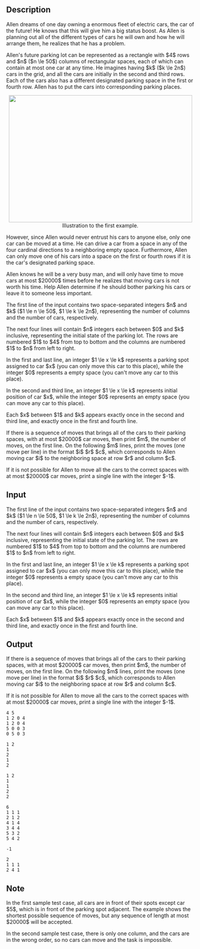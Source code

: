 ## Description

<div><p>Allen dreams of one day owning a enormous fleet of electric cars, the car of the future! He knows that this will give him a big status boost. As Allen is planning out all of the different types of cars he will own and how he will arrange them, he realizes that he has a problem. </p><p>Allen's future parking lot can be represented as a rectangle with $4$ rows and $n$ ($n \le 50$) columns of rectangular spaces, each of which can contain at most one car at any time. He imagines having $k$ ($k \le 2n$) cars in the grid, and all the cars are initially in the second and third rows. Each of the cars also has a different designated parking space in the first or fourth row. Allen has to put the cars into corresponding parking places.</p><center> <img class="tex-graphics" height="340px" src="file://GtQ1bUSr.png" style="max-width: 100.0%;max-height: 100.0%;" width="491px"> <span class="tex-font-size-small">Illustration to the first example.</span> </center><p>However, since Allen would never entrust his cars to anyone else, only one car can be moved at a time. He can drive a car from a space in any of the four cardinal directions to a neighboring empty space. Furthermore, Allen can only move one of his cars into a space on the first or fourth rows if it is the car's designated parking space. </p><p>Allen knows he will be a very busy man, and will only have time to move cars at most $20000$ times before he realizes that moving cars is not worth his time. Help Allen determine if he should bother parking his cars or leave it to someone less important.</p></div><div class="input-specification"><p>The first line of the input contains two space-separated integers $n$ and $k$ ($1 \le n \le 50$, $1 \le k \le 2n$), representing the number of columns and the number of cars, respectively.</p><p>The next four lines will contain $n$ integers each between $0$ and $k$ inclusive, representing the initial state of the parking lot. The rows are numbered $1$ to $4$ from top to bottom and the columns are numbered $1$ to $n$ from left to right.</p><p>In the first and last line, an integer $1 \le x \le k$ represents a parking spot assigned to car $x$ (you can only move this car to this place), while the integer $0$ represents a empty space (you can't move any car to this place).</p><p>In the second and third line, an integer $1 \le x \le k$ represents initial position of car $x$, while the integer $0$ represents an empty space (you can move any car to this place).</p><p>Each $x$ between $1$ and $k$ appears exactly once in the second and third line, and exactly once in the first and fourth line.</p></div><div class="output-specification"><p>If there is a sequence of moves that brings all of the cars to their parking spaces, with at most $20000$ car moves, then print $m$, the number of moves, on the first line. On the following $m$ lines, print the moves (one move per line) in the format $i$ $r$ $c$, which corresponds to Allen moving car $i$ to the neighboring space at row $r$ and column $c$.</p><p>If it is not possible for Allen to move all the cars to the correct spaces with at most $20000$ car moves, print a single line with the integer $-1$.</p></div>

## Input

<p>The first line of the input contains two space-separated integers $n$ and $k$ ($1 \le n \le 50$, $1 \le k \le 2n$), representing the number of columns and the number of cars, respectively.</p><p>The next four lines will contain $n$ integers each between $0$ and $k$ inclusive, representing the initial state of the parking lot. The rows are numbered $1$ to $4$ from top to bottom and the columns are numbered $1$ to $n$ from left to right.</p><p>In the first and last line, an integer $1 \le x \le k$ represents a parking spot assigned to car $x$ (you can only move this car to this place), while the integer $0$ represents a empty space (you can't move any car to this place).</p><p>In the second and third line, an integer $1 \le x \le k$ represents initial position of car $x$, while the integer $0$ represents an empty space (you can move any car to this place).</p><p>Each $x$ between $1$ and $k$ appears exactly once in the second and third line, and exactly once in the first and fourth line.</p>

## Output

<p>If there is a sequence of moves that brings all of the cars to their parking spaces, with at most $20000$ car moves, then print $m$, the number of moves, on the first line. On the following $m$ lines, print the moves (one move per line) in the format $i$ $r$ $c$, which corresponds to Allen moving car $i$ to the neighboring space at row $r$ and column $c$.</p><p>If it is not possible for Allen to move all the cars to the correct spaces with at most $20000$ car moves, print a single line with the integer $-1$.</p>





```input1
4 5
1 2 0 4
1 2 0 4
5 0 0 3
0 5 0 3

```




```input2
1 2
1
2
1
2

```




```input3
1 2
1
1
2
2

```




```output1
6
1 1 1
2 1 2
4 1 4
3 4 4
5 3 2
5 4 2

```




```output2
-1

```




```output3
2
1 1 1
2 4 1

```



## Note

<p>In the first sample test case, all cars are in front of their spots except car $5$, which is in front of the parking spot adjacent. The example shows the shortest possible sequence of moves, but any sequence of length at most $20000$ will be accepted.</p><p>In the second sample test case, there is only one column, and the cars are in the wrong order, so no cars can move and the task is impossible.</p>
